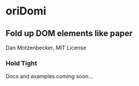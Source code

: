 # oriDomi
## Fold up DOM elements like paper
Dan Motzenbecker, MIT License


### Hold Tight
Docs and examples coming soon...

